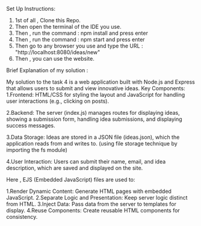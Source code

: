 Set Up Instructions:
1. 1st of all , Clone this Repo.
2. Then open the terminal of the IDE you use.
3. Then , run the command : npm install and press enter
4. Then , run the command : npm start and press enter
5. Then go to any browser you use and type the URL : "http://localhost:8080/ideas/new"
6. Then , you can use the website.

 Brief Explanation of my solution :
 
 My solution to the task 4 is a web application built with Node.js and Express that allows users to submit and view innovative ideas.
 Key Components:
 1.Frontend:
 HTML/CSS for styling the layout and JavaScript for handling user interactions (e.g., clicking on posts).
 
 2.Backend:
 The server (index.js) manages routes for displaying ideas, showing a submission form, handling idea submissions, and displaying success messages.

 3.Data Storage:
 Ideas are stored in a JSON file (ideas.json), which the application reads from and writes to. (using file storage technique by importing the fs module)
 
 4.User Interaction:
 Users can submit their name, email, and idea description, which are saved and displayed on the site.
 
Here , EJS (Embedded JavaScript) files are used to:

1.Render Dynamic Content: Generate HTML pages with embedded JavaScript.
2.Separate Logic and Presentation: Keep server logic distinct from HTML.
3.Inject Data: Pass data from the server to templates for display.
4.Reuse Components: Create reusable HTML components for consistency.

